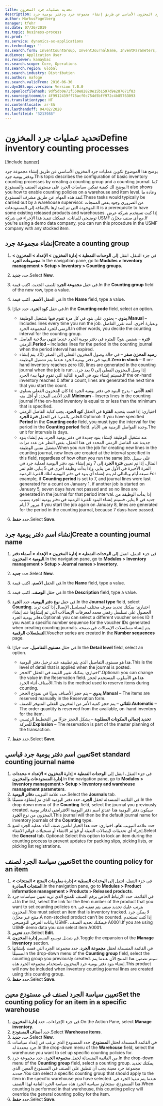 ```yaml
---
title: تحديد عمليات جرد المخزون
description: يوضح هذا الموضوع تكوين عمليات جرد المخزون الأساسي عن طريق إنشاء مجموعة جرد ودفتر يومية جرد.
author: MarkusFogelberg
manager: tfehr
ms.date: 07/26/2019
ms.topic: business-process
ms.prod: ''
ms.service: dynamics-ax-applications
ms.technology: ''
ms.search.form: InventCountGroup, InventJournalName, InventParameters, EcoResProductDetailsExtended, InventItemLocation, InventLocationIdLookup
audience: Application User
ms.reviewer: kamaybac
ms.search.scope: Core, Operations
ms.search.region: Global
ms.search.industry: Distribution
ms.author: mafoge
ms.search.validFrom: 2016-06-30
ms.dyn365.ops.version: Version 7.0.0
ms.openlocfilehash: 9df5db0e71f550e82820e15b1597d9e287071f83
ms.sourcegitcommit: 4f9912439ff78acf0c754d5bff972c4b85763093
ms.translationtype: HT
ms.contentlocale: ar-SA
ms.lasthandoff: 04/02/2020
ms.locfileid: "3213988"
---
```

# <a name="define-inventory-counting-processes"></a><span data-ttu-id="f7d4a-103">تحديد عمليات جرد المخزون</span><span class="sxs-lookup"><span data-stu-id="f7d4a-103">Define inventory counting processes</span></span>

[!include [banner](../../includes/banner.md)]

<span data-ttu-id="f7d4a-104">يوضح هذا الموضوع تكوين عمليات جرد المخزون الأساسي عن طريق إنشاء مجموعة جرد ودفتر يومية جرد.</span><span class="sxs-lookup"><span data-stu-id="f7d4a-104">This topic describes the configuration of basic inventory counting processes by creating a counting group and a counting journal.</span></span> <span data-ttu-id="f7d4a-105">كما يوضح لك كيفية تمكين سياسات الجرد على مستوى الصنف والمستودع.</span><span class="sxs-lookup"><span data-stu-id="f7d4a-105">It also shows you how to enable counting policies on a warehouse and item level.</span></span> <span data-ttu-id="f7d4a-106">وعادة ما تُنفذ هذه المهام عن طريق مشرف المستودع.</span><span class="sxs-lookup"><span data-stu-id="f7d4a-106">These tasks would typically be carried out by a warehouse supervisor.</span></span> <span data-ttu-id="f7d4a-107">من الضروري وجود بعض المنتجات الموجودة التي تم إصدارها بالإضافة إلى المستودعات.</span><span class="sxs-lookup"><span data-stu-id="f7d4a-107">It is a prerequisite to have some existing released products and warehouses.</span></span> <span data-ttu-id="f7d4a-108">إذا كنت تستخدم شركة عرض توضيحي للبيانات، فيمكنك تنفيذ هذا الإجراء في شركة USMF مع أي صنف مخزّن.</span><span class="sxs-lookup"><span data-stu-id="f7d4a-108">If you're using a demo data company, you can run this procedure in the USMF company with any stocked item.</span></span>


## <a name="create-a-counting-group"></a><span data-ttu-id="f7d4a-109">إنشاء مجموعة جرد</span><span class="sxs-lookup"><span data-stu-id="f7d4a-109">Create a counting group</span></span>
1. <span data-ttu-id="f7d4a-110">في جزء التنقل، انتقل إلى **الوحدات النمطية > إدارة المخزون > الإعداد > المخزون > مجموعات الجرد**.</span><span class="sxs-lookup"><span data-stu-id="f7d4a-110">In the navigation pane, go to **Modules > Inventory management > Setup > Inventory > Counting groups**.</span></span>
2. <span data-ttu-id="f7d4a-111">حدد **جديد**.</span><span class="sxs-lookup"><span data-stu-id="f7d4a-111">Select **New**.</span></span>
3. <span data-ttu-id="f7d4a-112">في حقل **مجموعة الجرد** للصف الجديد، اكتب قيمة.</span><span class="sxs-lookup"><span data-stu-id="f7d4a-112">In the **Counting group** field of the new row, type a value.</span></span>
4. <span data-ttu-id="f7d4a-113">في الحقل **الاسم**، اكتب قيمة.</span><span class="sxs-lookup"><span data-stu-id="f7d4a-113">In the **Name** field, type a value.</span></span>
5. <span data-ttu-id="f7d4a-114">في حقل **كود الجرد**، حدد خيارًا.</span><span class="sxs-lookup"><span data-stu-id="f7d4a-114">In the **Counting code** field, select an option.</span></span>

    - <span data-ttu-id="f7d4a-115">**يدوي** - يحتوي على بنود في كل مرة تقوم فيها بتشغيل الوظيفة.</span><span class="sxs-lookup"><span data-stu-id="f7d4a-115">**Manual** – Includes lines every time you run the job.</span></span> <span data-ttu-id="f7d4a-116">وبعبارة أخرى، أنت تقرر الفاصل الزمني للجرد لمجموعة الجرد.</span><span class="sxs-lookup"><span data-stu-id="f7d4a-116">In other words, you decide the counting interval for the counting group.</span></span>  
    - <span data-ttu-id="f7d4a-117">**فترة** – يتضمن بنودًا للفترة في دفتر يومية الجرد عندما تنتهي صلاحية الفاصل الزمني.</span><span class="sxs-lookup"><span data-stu-id="f7d4a-117">**Period** – Includes lines for the period in the counting journal when the period interval has expired.</span></span>  
    - <span data-ttu-id="f7d4a-118">**رصيد المخزن صفر‬** – في حالة وصول المخزون الفعلي إلى الصفر (0)، يتم إنشاء البنود في دفتر يومية الجرد عندما يتم تشغيل الوظيفة.</span><span class="sxs-lookup"><span data-stu-id="f7d4a-118">**Zero in stock** – If on-hand inventory reaches zero (0), lines are generated in the counting journal when the job is run.</span></span> <span data-ttu-id="f7d4a-119">إذا وصل المخزون الفعلي إلى 0 بعد جرد، فسيتم إنشاء بنود في المرة التالية التي تقوم فيها ببدء الجرد.</span><span class="sxs-lookup"><span data-stu-id="f7d4a-119">If the on-hand inventory reaches 0 after a count, lines are generated the next time that you start the count.</span></span>  
    - <span data-ttu-id="f7d4a-120">**الحد الأدنى** - يدرج البنود في دفتر يومية الجرد إذا كان المخزون الفعلي يساوي الحد الأدنى المحدد أو أقل منه.</span><span class="sxs-lookup"><span data-stu-id="f7d4a-120">**Minimum** – Inserts lines in the counting journal if the on-hand inventory is equal to or less than the minimum that is specified.</span></span>  
    - <span data-ttu-id="f7d4a-121">اختياري: إذا قمت بتحديد **الفترة** في الحقل **كود الجرد**، يجب كتابة الفاصل الزمني الخاص بالفترة في الحقل **فترة الجرد**.</span><span class="sxs-lookup"><span data-stu-id="f7d4a-121">Optional: If you have specified **Period** in the **Counting code** field, you must type the interval for the period in the **Counting period** field.</span></span> <span data-ttu-id="f7d4a-122">وحدة الفواصل الزمنية هي الأيام.</span><span class="sxs-lookup"><span data-stu-id="f7d4a-122">The unit for intervals is days.</span></span>  
    - <span data-ttu-id="f7d4a-123">عند تشغيل الوظيفة لإنشاء بنود جديدة في دفتر يومية الجرد، يتم إنشاء بنود جديدة عند الفاصل الزمني المحدد في هذا الحقل، بغض النظر عن عدد مرات تشغيل نفس الوظيفة.</span><span class="sxs-lookup"><span data-stu-id="f7d4a-123">When you run the job for creating new lines in the counting journal, new lines are created at the interval specified in this field, regardless of how often you run the same job.</span></span> <span data-ttu-id="f7d4a-124">على سبيل المثال، إذا تم تعيين **فترة الجرد** إلى 7 وتم إنشاء بنود دفتر اليومية لعملية جرد في المرة الأخيرة في الأول من يناير، وإذا بدأت وظيفة أخرى في 5 يناير، فلم تمر سبعة أيام وبالتالي لم يتم إنشاء أي بنود في دفتر اليومية لتلك الفترة الزمنية.</span><span class="sxs-lookup"><span data-stu-id="f7d4a-124">For example, if **Counting period** is set to 7, and journal lines were last generated for a count on January 1, if another job is started on January 5, seven days have not passed and so no lines are generated in the journal for that period interval.</span></span> <span data-ttu-id="f7d4a-125">إذا بدأت الوظيفة من جديد في 8 يناير، فسيتم إنشاء البنود للفترة الزمنية في دفتر يومية الجرد بسبب مرور 7 أيام.</span><span class="sxs-lookup"><span data-stu-id="f7d4a-125">If you start the job again on January 8, lines are generated for the period in the counting journal, because 7 days have passed.</span></span>  

6. <span data-ttu-id="f7d4a-126">حدد **حفظ**.</span><span class="sxs-lookup"><span data-stu-id="f7d4a-126">Select **Save**.</span></span>

## <a name="create-a-counting-journal-name"></a><span data-ttu-id="f7d4a-127">إنشاء اسم دفتر يومية جرد</span><span class="sxs-lookup"><span data-stu-id="f7d4a-127">Create a counting journal name</span></span>
1. <span data-ttu-id="f7d4a-128">في جزء التنقل، انتقل إلى **الوحدات النمطية > إدارة المخزون > الإعداد > أسماء دفتر اليومية > المخزون**.</span><span class="sxs-lookup"><span data-stu-id="f7d4a-128">In the navigation pane, go to **Modules > Inventory management > Setup > Journal names > Inventory**.</span></span>
2. <span data-ttu-id="f7d4a-129">حدد **جديد**.</span><span class="sxs-lookup"><span data-stu-id="f7d4a-129">Select **New**.</span></span>
3. <span data-ttu-id="f7d4a-130">في الحقل **الاسم**، اكتب قيمة.</span><span class="sxs-lookup"><span data-stu-id="f7d4a-130">In the **Name** field, type a value.</span></span>
4. <span data-ttu-id="f7d4a-131">في حقل **الوصف**، اكتب قيمة.</span><span class="sxs-lookup"><span data-stu-id="f7d4a-131">In the **Description** field, type a value.</span></span>
5. <span data-ttu-id="f7d4a-132">في حقل **نوع دفتر اليومية**، حدد **الجرد‬**.</span><span class="sxs-lookup"><span data-stu-id="f7d4a-132">In the **Journal type** field, select **Counting**.</span></span> <span data-ttu-id="f7d4a-133">اختياري: يمكنك تحديد معرف مختلف لمسلسل الإيصال‬ إذا كنت تريد الحصول على تسلسل رقمي محدد لمعرفات الإيصالات التي تم إنشاؤها عند إنشاء دفاتر يومية الجرد.</span><span class="sxs-lookup"><span data-stu-id="f7d4a-133">Optional: you can select a different voucher series ID if you want a specific number sequence for the voucher IDs generated when creating counting journals.</span></span> <span data-ttu-id="f7d4a-134">يتم إنشاء مسلسلات الإيصالات في صفحة **التسلسلات الرقمية‬**.</span><span class="sxs-lookup"><span data-stu-id="f7d4a-134">Voucher series are created in the **Number sequences** page.</span></span>  
6. <span data-ttu-id="f7d4a-135">في حقل **مستوى التفاصيل**، حدد خيارًا.</span><span class="sxs-lookup"><span data-stu-id="f7d4a-135">In the **Detail level** field, select an option.</span></span>  

    - <span data-ttu-id="f7d4a-136">هذا هو مستوى التفاصيل الذي يتم تطبيقه عند ترحيل دفتر اليومية.</span><span class="sxs-lookup"><span data-stu-id="f7d4a-136">This is the level of detail that is applied when the journal is posted.</span></span>  
    - <span data-ttu-id="f7d4a-137">اختياري: يمكنك تغيير القيمة في الحقل "الحجز‬".</span><span class="sxs-lookup"><span data-stu-id="f7d4a-137">Optional: you can change the value in the Reservation field.</span></span> <span data-ttu-id="f7d4a-138">هذا هو الأسلوب المستخدم لحجز الأصناف أثناء الجرد.</span><span class="sxs-lookup"><span data-stu-id="f7d4a-138">This is the method used to reserve items during counting.</span></span>   
    - <span data-ttu-id="f7d4a-139">**يدوي** – يتم حجز الأصناف يدويًا في نموذج الحجز.</span><span class="sxs-lookup"><span data-stu-id="f7d4a-139">**Manual** – The items are reserved manually in the Reservation form.</span></span>  
    - <span data-ttu-id="f7d4a-140">**تلقائي** – يتم حجز كمية الأمر من المخزون الفعلي المتوفر للصنف.</span><span class="sxs-lookup"><span data-stu-id="f7d4a-140">**Automatic** – The order quantity is reserved from the available, on-hand inventory for the item.</span></span>   
    - <span data-ttu-id="f7d4a-141">**تحديد إجمالي المكونات المطلوبة‬**‬ – يشكل الحجز‬ جزءًا من التخطيط الرئيسي للحركة.</span><span class="sxs-lookup"><span data-stu-id="f7d4a-141">**Explosion** – The reservation is part of the master planning of the transaction.</span></span>  

7. <span data-ttu-id="f7d4a-142">حدد **حفظ**.</span><span class="sxs-lookup"><span data-stu-id="f7d4a-142">Select **Save**.</span></span>

## <a name="set-standard-counting-journal-name"></a><span data-ttu-id="f7d4a-143">تعيين اسم دفتر يومية جرد قياسي</span><span class="sxs-lookup"><span data-stu-id="f7d4a-143">Set standard counting journal name</span></span>
1. <span data-ttu-id="f7d4a-144">في جزء التنقل، انتقل إلى **الوحدات النمطية > إدارة المخزون > الإعداد > محددات إدارة المستودعات والمخزون‬**.</span><span class="sxs-lookup"><span data-stu-id="f7d4a-144">In the navigation pane, go to **Modules > Inventory management > Setup > Inventory and warehouse management parameters**.</span></span>
2. <span data-ttu-id="f7d4a-145">حدد علامة التبويب **دفاتر اليومية**.</span><span class="sxs-lookup"><span data-stu-id="f7d4a-145">Select the **Journals** tab.</span></span>
3. <span data-ttu-id="f7d4a-146">في القائمة المنسدلة لحقل **الجرد**، حدد دفتر اليومية الذي تم إنشاؤه مسبقًا.</span><span class="sxs-lookup"><span data-stu-id="f7d4a-146">In the drop down menu of the **Counting** field, select the journal you previously created.</span></span> <span data-ttu-id="f7d4a-147">سيكون دفتر اليومية هذا عندئذٍ اسم دفتر اليومية الافتراضي لدفاتر يومية المخزون من نوع **الجرد**.</span><span class="sxs-lookup"><span data-stu-id="f7d4a-147">This journal will then be the default journal name for inventory journals of the **Counting** type.</span></span>  
4. <span data-ttu-id="f7d4a-148">حدد علامة التبويب **عام**، اختياري: حدد هذا الخيار لتأمين صنف أثناء عملية الجرد لمنع إجراء أي تحديثات لإيصالات التعبئة أو قوائم الانتقاء أو تسجيلات قوائم الانتقاء.</span><span class="sxs-lookup"><span data-stu-id="f7d4a-148">Select the **General** tab. Optional: Select this option to lock an item during the counting process to prevent updates for packing slips, picking lists, or picking list registrations.</span></span>  

## <a name="set-the-counting-policy-for-an-item"></a><span data-ttu-id="f7d4a-149">تعيين سياسة الجرد لصنف</span><span class="sxs-lookup"><span data-stu-id="f7d4a-149">Set the counting policy for an item</span></span>
1. <span data-ttu-id="f7d4a-150">‏‫في جزء التنقل، انتقل إلى **الوحدات النمطية > إدارة معلومات المنتج > المنتجات > المنتجات الصادرة‬‏‎**.</span><span class="sxs-lookup"><span data-stu-id="f7d4a-150">In the navigation pane, go to **Modules > Product information management > Products > Released products**.</span></span>
2. <span data-ttu-id="f7d4a-151">في القائمة، حدد الارتباط الخاص برقم الصنف للمنتج الذي تريد تعيين سياسات جرد له.</span><span class="sxs-lookup"><span data-stu-id="f7d4a-151">In the list, select the link for the Item number of the product that you want to set counting policies on.</span></span> <span data-ttu-id="f7d4a-152">يترتب عليك تحديد صنف يتم تعقبه في المخزون.</span><span class="sxs-lookup"><span data-stu-id="f7d4a-152">You must select an item that is inventory tracked.</span></span> <span data-ttu-id="f7d4a-153">لا يمكن جرد منتج غير مخزّن.</span><span class="sxs-lookup"><span data-stu-id="f7d4a-153">A non-stocked product can't be counted.</span></span> <span data-ttu-id="f7d4a-154">إذا كنت تستخدم بيانات العرض التوضيحي USMF، فيمكنك تحديد الصنف A0001.</span><span class="sxs-lookup"><span data-stu-id="f7d4a-154">If you are using USMF demo data you can select item A0001.</span></span>  
3. <span data-ttu-id="f7d4a-155">حدد **تحرير**.</span><span class="sxs-lookup"><span data-stu-id="f7d4a-155">Select **Edit**.</span></span>
4. <span data-ttu-id="f7d4a-156">قم بتبديل توسيع القسم **إدارة المخزون**.</span><span class="sxs-lookup"><span data-stu-id="f7d4a-156">Toggle the expansion of the **Manage inventory** section.</span></span>
5. <span data-ttu-id="f7d4a-157">في القائمة المنسدلة لحقل **مجموعة الجرد**، حدد مجموعة الجرد التي قمت بإنشائها مسبقًا.</span><span class="sxs-lookup"><span data-stu-id="f7d4a-157">In the drop-down menu of the **Counting group** field, select the counting group you previously created.</span></span> <span data-ttu-id="f7d4a-158">سيتم تضمين هذا المنتج الآن عندما يتم إنشاء بنود دفتر يومية جرد المخزون باستخدام مجموعة الجرد هذه.</span><span class="sxs-lookup"><span data-stu-id="f7d4a-158">This product will now be included when inventory counting journal lines are created using this counting group.</span></span>  
6. <span data-ttu-id="f7d4a-159">حدد **حفظ**.</span><span class="sxs-lookup"><span data-stu-id="f7d4a-159">Select **Save**.</span></span>

## <a name="set-the-counting-policy-for-an-item-in-a-specific-warehouse"></a><span data-ttu-id="f7d4a-160">تعيين سياسة الجرد لصنف في مستودع معين</span><span class="sxs-lookup"><span data-stu-id="f7d4a-160">Set the counting policy for an item in a specific warehouse</span></span>
1. <span data-ttu-id="f7d4a-161">في جزء الإجراءات‬، حدد **إدارة المخزون**.</span><span class="sxs-lookup"><span data-stu-id="f7d4a-161">On the Action Pane, select **Manage inventory**.</span></span>
2. <span data-ttu-id="f7d4a-162">حدد **أصناف المستودع**.</span><span class="sxs-lookup"><span data-stu-id="f7d4a-162">Select **Warehouse items**.</span></span>
3. <span data-ttu-id="f7d4a-163">حدد **جديد**.</span><span class="sxs-lookup"><span data-stu-id="f7d4a-163">Select **New**.</span></span>
4. <span data-ttu-id="f7d4a-164">في القائمة المنسدلة لحقل **المستودع**، حدد المستودع الذي ترغب في إعداد سياسات جرد محددة له.</span><span class="sxs-lookup"><span data-stu-id="f7d4a-164">In the drop-down menu of the **Warehouse** field, select the warehouse you want to set up specific counting policies for.</span></span>
5. <span data-ttu-id="f7d4a-165">من القائمة المنسدلة لحقل **مجموعة الجرد**، حدد مجموعة جرد.</span><span class="sxs-lookup"><span data-stu-id="f7d4a-165">In the drop-down menu of the **Counting group** field, select a counting group.</span></span> <span data-ttu-id="f7d4a-166">يمكنك تحديد مجموعة جرد معينة يجب أن تنطبق على الصنف في المستودع المعين الذي حددته.</span><span class="sxs-lookup"><span data-stu-id="f7d4a-166">You can select a specific counting group that should apply to the item in the specific warehouse you have selected.</span></span> <span data-ttu-id="f7d4a-167">عندما يتم تنفيذ الجرد في هذا المستودع، ستتجاوز سياسة الجرد هذه سياسة الجرد العامة لهذا الصنف.</span><span class="sxs-lookup"><span data-stu-id="f7d4a-167">When counting is performed in that warehouse, this counting policy will override the general counting policy for the item.</span></span>  
6. <span data-ttu-id="f7d4a-168">حدد **حفظ**.</span><span class="sxs-lookup"><span data-stu-id="f7d4a-168">Select **Save**.</span></span>

